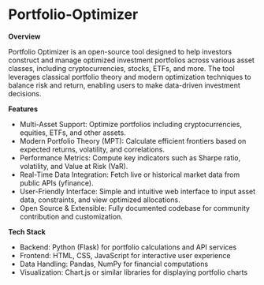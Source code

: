 # Portfolio-Optimizer

**Overview**

Portfolio Optimizer is an open-source tool designed to help investors construct and manage optimized investment portfolios across various asset classes, including cryptocurrencies, stocks, ETFs, and more. The tool leverages classical portfolio theory and modern optimization techniques to balance risk and return, enabling users to make data-driven investment decisions.


**Features**

- Multi-Asset Support: Optimize portfolios including cryptocurrencies, equities, ETFs, and other assets.
- Modern Portfolio Theory (MPT): Calculate efficient frontiers based on expected returns, volatility, and correlations.
- Performance Metrics: Compute key indicators such as Sharpe ratio, volatility, and Value at Risk (VaR).
- Real-Time Data Integration: Fetch live or historical market data from public APIs (yfinance).
- User-Friendly Interface: Simple and intuitive web interface to input asset data, constraints, and view optimized allocations.
- Open Source & Extensible: Fully documented codebase for community contribution and customization.


**Tech Stack**

- Backend: Python (Flask) for portfolio calculations and API services
- Frontend: HTML, CSS, JavaScript for interactive user experience
- Data Handling: Pandas, NumPy for financial computations
- Visualization: Chart.js or similar libraries for displaying portfolio charts
